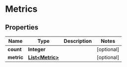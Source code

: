
# Metrics

## Properties
Name | Type | Description | Notes
------------ | ------------- | ------------- | -------------
**count** | **Integer** |  |  [optional]
**metric** | [**List&lt;Metric&gt;**](Metric.md) |  |  [optional]



